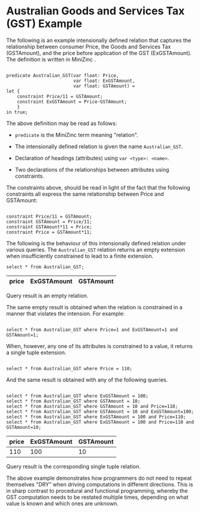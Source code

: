# Australian Goods and Services Tax (GST) Example

The following is an example intensionally defined relation that captures
the relationship between consumer Price, the Goods and Services Tax
(GSTAmount), and the price before application of the GST (ExGSTAmount).
The definition is written in MiniZinc .

``` 

predicate Australian_GST(var float: Price, 
                         var float: ExGSTAmount, 
                         var float: GSTAmount) = 
let {
    constraint Price/11 = GSTAmount;
    constraint ExGSTAmount = Price-GSTAmount;
    } 
in true;
```

The above definition may be read as follows:

  - `predicate` is the MiniZinc term meaning "relation".

  - The intensionally defined relation is given the name
    `Australian_GST`.

  - Declaration of headings (attributes) using `var <type>: <name>`.

  - Two declarations of the relationships between attributes using
    constraints.

The constraints above, should be read in light of the fact that the
following constraints all express the same relationship between Price
and GSTAmount: 

``` 

constraint Price/11 = GSTAmount;
constraint GSTAmount = Price/11;
constraint GSTAmount*11 = Price;
constraint Price = GSTAmount*11;
```

The following is the behaviour of this intensionally defined relation
under various queries. The `Australian_GST` relation returns an empty
extension when insufficiently constrained to lead to a finite extension.

    select * from Australian_GST;

| price | ExGSTAmount | GSTAmount |
| :---- | :---------- | :-------- |

Query result is an empty relation.

The same empty result is obtained when the relation is constrained in a
manner that violates the intension. For example:

``` 

select * from Australian_GST where Price=1 and ExGSTAmount=1 and GSTAmount=1;
```

When, however, any one of its attributes is constrained to a value, it
returns a single tuple extension.

``` 

select * from Australian_GST where Price = 110;
```

And the same result is obtained with any of the following queries.

``` 

select * from Australian_GST where ExGSTAmount = 100;
select * from Australian_GST where GSTAmount = 10;
select * from Australian_GST where GSTAmount = 10 and Price=110;
select * from Australian_GST where GSTAmount = 10 and ExGSTAmount=100;
select * from Australian_GST where ExGSTAmount = 100 and Price=110;
select * from Australian_GST where ExGSTAmount = 100 and Price=110 and GSTAmount=10;
```

| price | ExGSTAmount | GSTAmount |
| :---- | :---------- | :-------- |
| 110   | 100         | 10        |

Query result is the corresponding single tuple relation.

The above example demonstrates how programmers do not need to repeat
themselves "DRY”  when driving computations in different directions.
This is in sharp contrast to procedural and functional programming,
whereby the GST computation needs to be restated multiple times,
depending on what value is known and which ones are unknown.
